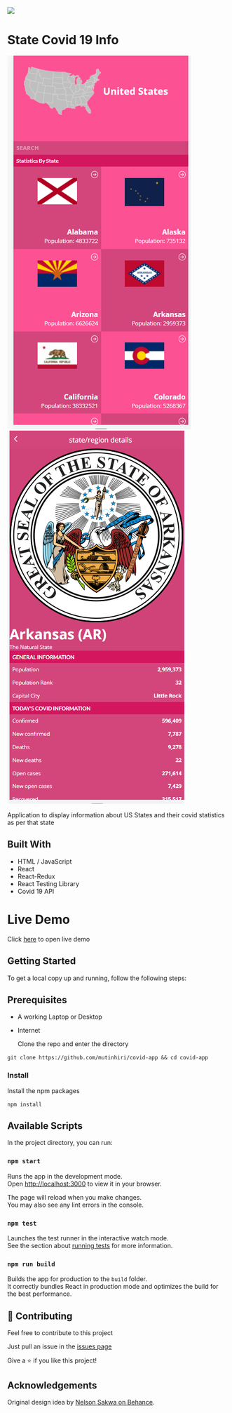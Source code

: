 ![](https://img.shields.io/badge/Microverse-blueviolet)

# State Covid 19 Info
![screenshot-1](./covid1.png)
![screenshot-2](./covid2.png)

Application to display information about US States and their covid statistics as per that state

## Built With
- HTML / JavaScript 
- React
- React-Redux
- React Testing Library
- Covid 19 API 

# Live Demo

Click [here](https://priceless-kirch-2b7a76.netlify.app/) to open live demo

## Getting Started 

To get a local copy up and running, follow the following steps:

## Prerequisites 
- A working Laptop or Desktop
- Internet 

  Clone the repo and enter the directory

```shell
git clone https://github.com/mutinhiri/covid-app && cd covid-app
```

### Install

Install the npm packages

```shell 
npm install
```

## Available Scripts

In the project directory, you can run:

### `npm start`

Runs the app in the development mode.\
Open [http://localhost:3000](http://localhost:3000) to view it in your browser.

The page will reload when you make changes.\
You may also see any lint errors in the console.

### `npm test`

Launches the test runner in the interactive watch mode.\
See the section about [running tests](https://facebook.github.io/create-react-app/docs/running-tests) for more information.

### `npm run build`

Builds the app for production to the `build` folder.\
It correctly bundles React in production mode and optimizes the build for the best performance.

## 🤝 Contributing

Feel free to contribute to this project 

Just pull an issue in the [issues page](https://github.com/mutinhiri/covid-app/issues)

Give a ⭐️ if you like this project!

## Acknowledgements

Original design idea by [Nelson Sakwa on Behance](https://www.behance.net/sakwadesignstudio).

